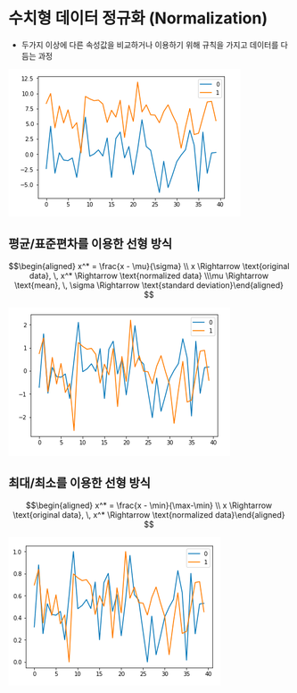 수치형 데이터 정규화 (Normalization)
====================================

-	두가지 이상에 다른 속성값을 비교하거나 이용하기 위해 규칙을 가지고 데이터를 다듬는 과정

![pre-normalize](images/prenormalize.png)

## 평균/표준편차를 이용한 선형 방식

$$\begin{aligned} x^* = \frac{x - \mu}{\sigma} \\ x \Rightarrow \text{original data}, \, x^* \Rightarrow \text{normalized data} \\\mu \Rightarrow \text{mean}, \, \sigma \Rightarrow \text{standard deviation}\end{aligned} $$

![mean standard-dev](images/msdnormalize.png)

최대/최소를 이용한 선형 방식
----------------------------

$$\begin{aligned} x^* = \frac{x - \min}{\max-\min} \\ x \Rightarrow \text{original data}, \, x^* \Rightarrow \text{normalized data}\end{aligned} $$

![min-max normalization](images/minmaxnormalize.png)
